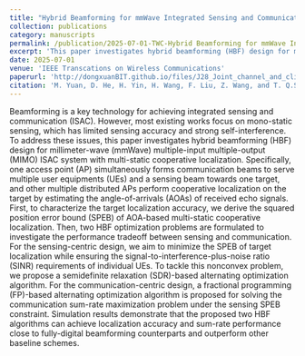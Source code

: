 ```yaml
---
title: "Hybrid Beamforming for mmWave Integrated Sensing and Communication with Multi-static Cooperative Localization"
collection: publications
category: manuscripts
permalink: /publication/2025-07-01-TWC-Hybrid Beamforming for mmWave Integrated Sensing and Communication with Multi-static Cooperative Localization-number-29
excerpt: 'This paper investigates hybrid beamforming (HBF) design for millimeter-wave (mmWave) multiple-input multiple-output (MIMO) ISAC system with multi-static cooperative localization..'
date: 2025-07-01
venue: 'IEEE Transcations on Wireless Communications'
paperurl: 'http://dongxuanBIT.github.io/files/J28_Joint_channel_and_clipping_amplitude_estimation_and_signal_detection_for_clipped_OTFS.pdf'
citation: 'M. Yuan, D. He, H. Yin, H. Wang, F. Liu, Z. Wang, and T. Q.S. Quek, &quot;Hybrid Beamforming for mmWave Integrated Sensing and Communication with Multi-static Cooperative Localization,&quot; <i>IEEE Trans. Wireless Commun.</i>, Early Access, Jul. 2025.'
---
```


Beamforming is a key technology for achieving integrated sensing and communication (ISAC). However, most existing works focus on mono-static sensing, which has limited sensing accuracy and strong self-interference. To address these issues, this paper investigates hybrid beamforming (HBF) design for millimeter-wave (mmWave) multiple-input multiple-output (MIMO) ISAC system with multi-static cooperative localization. Specifically, one access point (AP) simultaneously forms communication beams to serve multiple user equipments (UEs) and a sensing beam towards one target, and other multiple distributed APs perform cooperative localization on the target by estimating the angle-of-arrivals (AOAs) of received echo signals. First, to characterize the target localization accuracy, we derive the squared position error bound (SPEB) of AOA-based multi-static cooperative localization. Then, two HBF optimization problems are formulated to investigate the performance tradeoff between sensing and communication. For the sensing-centric design, we aim to minimize the SPEB of target localization while ensuring the signal-to-interference-plus-noise ratio (SINR) requirements of individual UEs. To tackle this nonconvex problem, we propose a semidefinite relaxation (SDR)-based alternating optimization algorithm. For the communication-centric design, a fractional programming (FP)-based alternating optimization algorithm is proposed for solving the communication sum-rate maximization problem under the sensing SPEB constraint. Simulation results demonstrate that the proposed two HBF algorithms can achieve localization accuracy and sum-rate performance close to fully-digital beamforming counterparts and outperform other baseline schemes.
